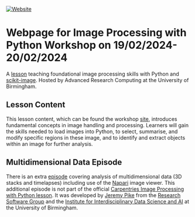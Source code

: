 [![Website](https://github.com/carpentries/workshop-template/actions/workflows/website.yml/badge.svg)](https://github.com/carpentries/workshop-template/actions/workflows/website.yml)

# Webpage for Image Processing with Python Workshop on 19/02/2024-20/02/2024

A [lesson](https://github.com/bear-rsg/image-processing/edit/main/README.md) teaching foundational image processing skills with Python and [scikit-image](https://scikit-image.org/). Hosted by Advanced Research Computing at the University of Birmingham.  

## Lesson Content

This lesson content, which can be found the workshop [site](https://github.com/bear-rsg/image-processing/edit/main/README.md), introduces fundamental concepts in image handling and processing. Learners will gain the skills needed to load images into Python, to select, summarise, and modify specific regions in these image, and to identify and extract objects within an image for further analysis.

## Multidimensional Data Episode

There is an extra [episode](https://bear-rsg.github.io/image-processing/10-multidimensional-data.html)  covering analysis of multidimensional data (3D stacks and timelapses) including use of the [Napari](https://napari.org/stable/) image viewer. This additional episode is not part of the official [Carpentries Image Processing with Python lesson](https://datacarpentry.org/image-processing/). It was developed by [Jeremy Pike](https://www.birmingham.ac.uk/research/arc/rsg/staff/jeremy-pike.aspx) from the [Research Software Group](https://www.birmingham.ac.uk/research/arc/rsg/bear-software.aspx) and the
[Institute for Interdisciplinary Data Science and AI](https://www.birmingham.ac.uk/research/data-science/index.aspx) at the University of Birmingham. 
